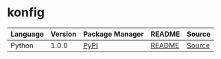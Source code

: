 # konfig

|Language|Version|Package Manager|README|Source|
|-|-|-|-|-|
|Python|1.0.0|[PyPI](https://pypi.org/project/python-typeddict-responses-python-sdk/1.0.0)|[README](https://github.com/konfig-dev/konfig/tree/HEAD/python#readme)|[Source](https://github.com/konfig-dev/konfig/tree/HEAD/python)|